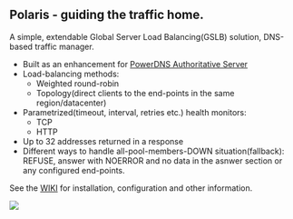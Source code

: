## Polaris - guiding the traffic home.

A simple, extendable Global Server Load Balancing(GSLB) solution, DNS-based traffic manager.

* Built as an enhancement for [PowerDNS Authoritative Server](https://www.powerdns.com/auth.html)
* Load-balancing methods:
    * Weighted round-robin
    * Topology(direct clients to the end-points in the same region/datacenter)
* Parametrized(timeout, interval, retries etc.) health monitors:
    * TCP
    * HTTP
* Up to 32 addresses returned in a response
* Different ways to handle all-pool-members-DOWN situation(fallback): REFUSE, answer with NOERROR and no data in the asnwer section or any configured end-points.

See the [WIKI](https://github.com/polaris-gslb/polaris-core/wiki) for installation, configuration and other information.

![](https://github.com/polaris-gslb/polaris-core/wiki/overview.jpg)

